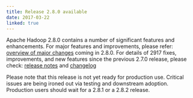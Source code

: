 ```yaml
---
title: Release 2.8.0 available
date: 2017-03-22
linked: true
---
```


Apache Hadoop 2.8.0 contains a number of significant features and enhancements. For major features and improvements, please refer: [overview of major changes](http://hadoop.apache.org/docs/r2.8.0/index.html) coming in 2.8.0. For details of 2917 fixes, improvements, and new features since the previous 2.7.0 release, please check: [release notes](http://hadoop.apache.org/docs/r2.8.0/hadoop-project-dist/hadoop-commonreleasenotes.html) and [changelog](http://hadoop.apache.org/docs/r2.8.0/hadoop-project-dist/hadoop-common/CHANGES.txt)

Please note that this release is not yet ready for production use. Critical issues are being ironed out via testing and downstream adoption. Production users should wait for a 2.8.1 or a 2.8.2 release.
